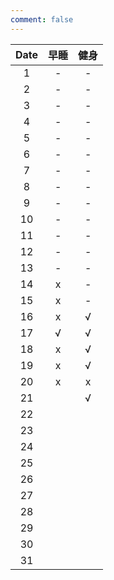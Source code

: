 ```yaml
---
comment: false
---
```


| Date | 早睡 | 健身 |
|:----:|:----:|:----:|
| 1    | -    | -    |
| 2    | -    | -    |
| 3    | -    | -    |
| 4    | -    | -    |
| 5    | -    | -    |
| 6    | -    | -    |
| 7    | -    | -    |
| 8    | -    | -    |
| 9    | -    | -    |
| 10   | -    | -    |
| 11   | -    | -    |
| 12   | -    | -    |
| 13   | -    | -    |
| 14   | x    | -    |
| 15   | x    | -    |
| 16   | x    | √   |
| 17   | √   | √   |
| 18   | x    | √   |
| 19   | x    | √   |
| 20   | x    | x    |
| 21   |      | √   |
| 22   |      |      |
| 23   |      |      |
| 24   |      |      |
| 25   |      |      |
| 26   |      |      |
| 27   |      |      |
| 28   |      |      |
| 29   |      |      |
| 30   |      |      |
| 31   |      |      |
